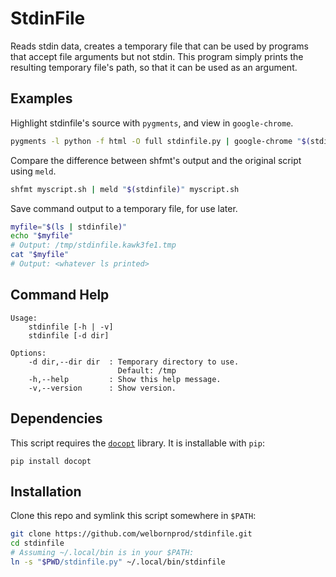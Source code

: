 # StdinFile

Reads stdin data, creates a temporary file that can be used by programs
that accept file arguments but not stdin. This program simply prints the
resulting temporary file's path, so that it can be used as an argument.

## Examples

Highlight stdinfile's source with `pygments`, and view in `google-chrome`.
```bash
pygments -l python -f html -O full stdinfile.py | google-chrome "$(stdinfile)"
```

Compare the difference between shfmt's output and the original script using `meld`.
```bash
shfmt myscript.sh | meld "$(stdinfile)" myscript.sh
```

Save command output to a temporary file, for use later.
```bash
myfile="$(ls | stdinfile)"
echo "$myfile"
# Output: /tmp/stdinfile.kawk3fe1.tmp
cat "$myfile"
# Output: <whatever ls printed>
```

## Command Help
```
Usage:
    stdinfile [-h | -v]
    stdinfile [-d dir]

Options:
    -d dir,--dir dir  : Temporary directory to use.
                        Default: /tmp
    -h,--help         : Show this help message.
    -v,--version      : Show version.
```

## Dependencies

This script requires the [`docopt`](http://docopt.org) library.
It is installable with `pip`:

```
pip install docopt
```

## Installation

Clone this repo and symlink this script somewhere in `$PATH`:
```bash
git clone https://github.com/welbornprod/stdinfile.git
cd stdinfile
# Assuming ~/.local/bin is in your $PATH:
ln -s "$PWD/stdinfile.py" ~/.local/bin/stdinfile
```
